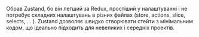 Обрав Zustand, бо він легший за Redux, простіший у налаштуванні і не потребує складних налаштувань в різних файлах (store, actions, slice, selects, ... ). Zustand дозволяє швидко створювати стейти з мінімальним кодом, що ідеально підходить для невеликих і середніх проектів.